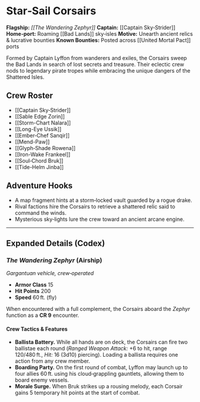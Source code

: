 # Star‑Sail Corsairs

**Flagship:** *[[The Wandering Zephyr]]*
**Captain:** [[Captain Sky‑Strider]]
**Home‑port:** Roaming [[Bad Lands]] sky‑isles
**Motive:** Unearth ancient relics & lucrative bounties
**Known Bounties:** Posted across [[United Mortal Pact]] ports

Formed by Captain Lyffon from wanderers and exiles, the Corsairs sweep the Bad Lands in search of lost secrets and treasure. Their eclectic crew nods to legendary pirate tropes while embracing the unique dangers of the Shattered Isles.

## Crew Roster

* [[Captain Sky‑Strider]]
* [[Sable Edge Zorin]]
* [[Storm-Chart Nalara]]
* [[Long-Eye Ussik]]
* [[Ember‑Chef Sanqir]]
* [[Mend-Paw]]
* [[Glyph‑Shade Rowena]]
* [[Iron-Wake Frankeel]]
* [[Soul‑Chord Bruk]]
* [[Tide-Helm Jinba]]

## Adventure Hooks

* A map fragment hints at a storm‑locked vault guarded by a rogue drake.
* Rival factions hire the Corsairs to retrieve a shattered relic said to command the winds.
* Mysterious sky‑lights lure the crew toward an ancient arcane engine.

---

## Expanded Details (Codex)

### *The Wandering Zephyr* (Airship)

*Gargantuan vehicle, crew‑operated*

* **Armor Class** 15
* **Hit Points** 200
* **Speed** 60 ft. (fly)

When encountered with a full complement, the Corsairs aboard the *Zephyr* function as a **CR 9** encounter.

#### Crew Tactics & Features

* **Ballista Battery.** While all hands are on deck, the Corsairs can fire two ballistae each round (*Ranged Weapon Attack:* +6 to hit, range 120/480 ft., *Hit:* 16 (3d10) piercing). Loading a ballista requires one action from any crew member.
* **Boarding Party.** On the first round of combat, Lyffon may launch up to four allies 60 ft. using his cloud‑grappling gauntlets, allowing them to board enemy vessels.
* **Morale Surge.** When Bruk strikes up a rousing melody, each Corsair gains 5 temporary hit points at the start of combat.
